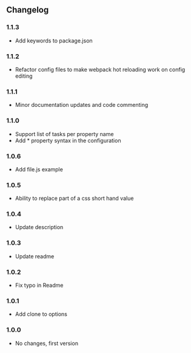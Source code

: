 ## Changelog

### 1.1.3

* Add keywords to package.json

### 1.1.2

* Refactor config files to make webpack hot reloading work on config editing

### 1.1.1

* Minor documentation updates and code commenting

### 1.1.0

* Support list of tasks per property name
* Add * property syntax in the configuration

### 1.0.6

* Add file.js example

### 1.0.5

* Ability to replace part of a css short hand value 

### 1.0.4

* Update description

### 1.0.3

* Update readme

### 1.0.2

* Fix typo in Readme

### 1.0.1

* Add clone to options

### 1.0.0

* No changes, first version

